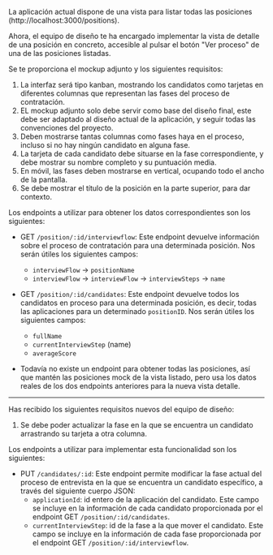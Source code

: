 La aplicación actual dispone de una vista para listar todas las posiciones (http://localhost:3000/positions).

Ahora, el equipo de diseño te ha encargado implementar la vista de detalle de una posición en concreto, accesible al pulsar el botón "Ver proceso" de una de las posiciones listadas.

Se te proporciona el mockup adjunto y los siguientes requisitos:

1. La interfaz será tipo kanban, mostrando los candidatos como tarjetas en diferentes columnas que representan las fases del proceso de contratación.
2. EL mockup adjunto solo debe servir como base del diseño final, este debe ser adaptado al diseño actual de la aplicación, y seguir todas las convenciones del proyecto.
3. Deben mostrarse tantas columnas como fases haya en el proceso, incluso si no hay ningún candidato en alguna fase.
4. La tarjeta de cada candidato debe situarse en la fase correspondiente, y debe mostrar su nombre completo y su puntuación media.
5. En móvil, las fases deben mostrarse en vertical, ocupando todo el ancho de la pantalla.
6. Se debe mostrar el título de la posición en la parte superior, para dar contexto.

Los endpoints a utilizar para obtener los datos correspondientes son los siguientes:
- GET `/position/:id/interviewflow`: Este endpoint devuelve información sobre el proceso de contratación para una determinada posición. Nos serán útiles los siguientes campos:
  - `interviewFlow` -> `positionName`
  - `interviewFlow` -> `interviewFlow` -> `interviewSteps` -> `name`
- GET `/position/:id/candidates`: Este endpoint devuelve todos los candidatos en proceso para una determinada posición, es decir, todas las aplicaciones para un determinado `positionID`. Nos serán útiles los siguientes campos:
  - `fullName`
  - `currentInterviewStep` (name)
  - `averageScore`

- Todavía no existe un endpoint para obtener todas las posiciones, así que mantén las posiciones mock de la vista listado, pero usa los datos reales de los dos endpoints anteriores para la nueva vista detalle.

---

Has recibido los siguientes requisitos nuevos del equipo de diseño:

1. Se debe poder actualizar la fase en la que se encuentra un candidato arrastrando su tarjeta a otra columna.

Los endpoints a utilizar para implementar esta funcionalidad son los siguientes:
- PUT `/candidates/:id`: Este endpoint permite modificar la fase actual del proceso de entrevista en la que se encuentra un candidato específico, a través del siguiente cuerpo JSON:
  - `applicationId`: id entero de la aplicación del candidato. Este campo se incluye en la información de cada candidato proporcionada por el endpoint GET `/position/:id/candidates`.
  - `currentInterviewStep`: id de la fase a la que mover el candidato. Este campo se incluye en la información de cada fase proporcionada por el endpoint GET `/position/:id/interviewflow`.